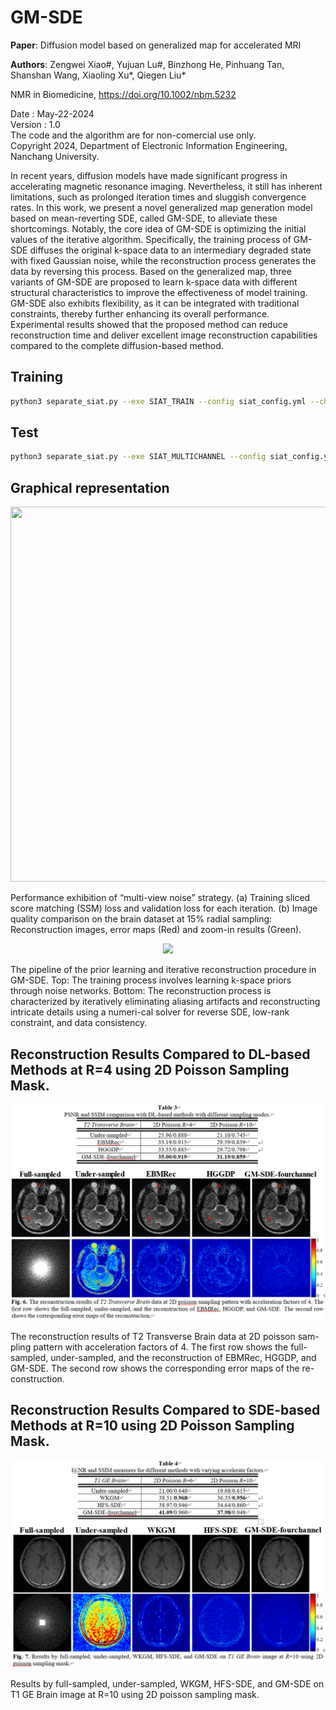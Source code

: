 # GM-SDE

**Paper**: Diffusion model based on generalized map for accelerated MRI

**Authors**: Zengwei Xiao#, Yujuan Lu#, Binzhong He, Pinhuang Tan, Shanshan Wang, Xiaoling Xu*, Qiegen Liu*   

NMR in Biomedicine, https://doi.org/10.1002/nbm.5232   

Date : May-22-2024  
Version : 1.0  
The code and the algorithm are for non-comercial use only.  
Copyright 2024, Department of Electronic Information Engineering, Nanchang University.  

In recent years, diffusion models have made significant progress in accelerating magnetic resonance imaging. Nevertheless, it still has inherent limitations, such as prolonged iteration times and sluggish convergence rates. In this work, we present a novel generalized map generation model based on mean-reverting SDE, called GM-SDE, to alleviate these shortcomings. Notably, the core idea of GM-SDE is optimizing the initial values of the iterative algorithm. Specifically, the training process of GM-SDE diffuses the original k-space data to an intermediary degraded state with fixed Gaussian noise, while the reconstruction process generates the data by reversing this process. Based on the generalized map, three variants of GM-SDE are proposed to learn k-space data with different structural characteristics to improve the effectiveness of model training. GM-SDE also exhibits flexibility, as it can be integrated with traditional constraints, thereby further enhancing its overall performance. Experimental results showed that the proposed method can reduce reconstruction time and deliver excellent image reconstruction capabilities compared to the complete diffusion-based method.    


## Training
```bash
python3 separate_siat.py --exe SIAT_TRAIN --config siat_config.yml --checkpoint your save path
```

## Test
```bash
python3 separate_siat.py --exe SIAT_MULTICHANNEL --config siat_config.yml --model hggdp --test
```


## Graphical representation
 <div align="center"><img src="https://github.com/yqx7150/GM-SDE/blob/main/png/fig1.png" width = "1000" height = "600">  </div>
 
Performance exhibition of “multi-view noise” strategy. (a) Training sliced score matching (SSM) loss and validation loss for each iteration. (b) Image quality comparison on the brain dataset at 15% radial sampling: Reconstruction images, error maps (Red) and zoom-in results (Green).
</br>

 <div align="center"><img src="https://github.com/yqx7150/GM-SDE/blob/main/png/Fig2.png"> </div>

The pipeline of the prior learning and iterative reconstruction procedure in GM-SDE. Top: The training process involves learning k-space priors through noise networks. Bottom: The reconstruction process is characterized by iteratively eliminating aliasing artifacts and reconstructing intricate details using a numeri-cal solver for reverse SDE, low-rank constraint, and data consistency.


## Reconstruction Results Compared to DL-based Methods at R=4 using 2D Poisson Sampling Mask.
<div align="center"><img src="https://github.com/yqx7150/GM-SDE/blob/main/png/Fig6.png"> </div>

The reconstruction results of T2 Transverse Brain data at 2D poisson sam-pling pattern with acceleration factors of 4. The first row shows the full-sampled, under-sampled, and the reconstruction of EBMRec, HGGDP, and GM-SDE. The second row shows the corresponding error maps of the re-construction.


## Reconstruction Results Compared to SDE-based Methods at R=10 using 2D Poisson Sampling Mask.
<div align="center"><img src="https://github.com/yqx7150/GM-SDE/blob/main/png/Fig7.png"> </div>

Results by full-sampled, under-sampled, WKGM, HFS-SDE, and GM-SDE on T1 GE Brain image at R=10 using 2D poisson sampling mask.







